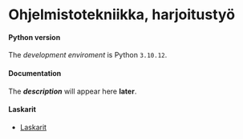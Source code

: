 # Ohjelmistotekniikka, harjoitustyö

#### Python version

The *development enviroment* is Python `3.10.12`.

#### Documentation
The ***description*** will appear here **later**.

#### Laskarit
- [Laskarit](laskarit)
